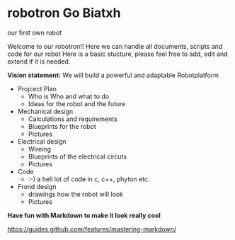 # robotron Go Biatxh
our first own robot

Welcome to our robotron!!
Here we can handle all documents, scripts and code for our robot
Here is a basic stucture, please feel free to add, edit and extend if it is needed.

**Vision statement:**
We will build a powerful and adaptable Robotplatform 

* Projcect Plan
  * Who is Who and what to do
  * Ideas for the robot and the future
* Mechanical design
  * Calculations and requirements
  * Blueprints for the robot
  * Pictures
* Electrical design
  * Wireing
  * Blueprints of the electrical circuts
  * Pictures
* Code
  * :-) a hell lot of code in c, c++, phyton etc.
* Frond design 
  * drawings how the robot will look
  * Pictures 

**Have fun with Markdown to make it look really cool**
  
https://guides.github.com/features/mastering-markdown/
  
